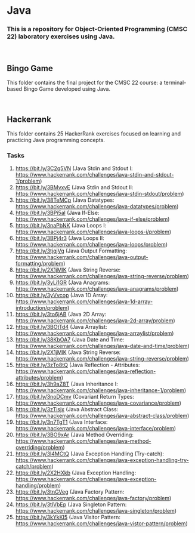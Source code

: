 # Java

### This is a repository for Object-Oriented Programming (CMSC 22) laboratory exercises using Java.

<br>

## Bingo Game
This folder contains the final project for the CMSC 22 course: a terminal-based Bingo Game developed using Java.

<br>

## Hackerrank
This folder contains 25 HackerRank exercises focused on learning and practicing Java programming concepts.

### Tasks
1. https://bit.ly/3C2q5VN (Java Stdin and Stdout I: https://www.hackerrank.com/challenges/java-stdin-and-stdout-1/problem)
2. https://bit.ly/3BMvxvE (Java Stdin and Stdout II: https://www.hackerrank.com/challenges/java-stdin-stdout/problem)
3. https://bit.ly/38TeMCp (Java Datatypes: https://www.hackerrank.com/challenges/java-datatypes/problem)
4. https://bit.ly/3BPi5al (Java If-Else: https://www.hackerrank.com/challenges/java-if-else/problem)
5. https://bit.ly/3naPbNK (Java Loops I: https://www.hackerrank.com/challenges/java-loops-i/problem)
6. https://bit.ly/3BPj4r3 (Java Loops II: https://www.hackerrank.com/challenges/java-loops/problem)
7. https://bit.ly/3tjqjVg (Java Output Formatting: https://www.hackerrank.com/challenges/java-output-formatting/problem)
8. https://bit.ly/2X1jMlK (Java String Reverse: https://www.hackerrank.com/challenges/java-string-reverse/problem)
9. https://bit.ly/3yLi1GR (Java Anagrams: https://www.hackerrank.com/challenges/java-anagrams/problem)
10. https://bit.ly/3yVvcop (Java 1D Array: https://www.hackerrank.com/challenges/java-1d-array-introduction/problem)
11. https://bit.ly/3to6jAB (Java 2D Array: https://www.hackerrank.com/challenges/java-2d-array/problem)
12. https://bit.ly/3BOtTd4 (Java Arraylist: https://www.hackerrank.com/challenges/java-arraylist/problem)
13. https://bit.ly/38KbOA7 (Java Date and Time: https://www.hackerrank.com/challenges/java-date-and-time/problem)
14. https://bit.ly/2X1jMlK (Java String Reverse: https://www.hackerrank.com/challenges/java-string-reverse/problem)
15. https://bit.ly/3zTo8tQ (Java Reflection - Attributes: https://www.hackerrank.com/challenges/java-reflection-attributes/problem)
16. https://bit.ly/3h9aZ8T (Java Inheritance I: https://www.hackerrank.com/challenges/java-inheritance-1/problem)
17. https://bit.ly/3noDCmv (Covariant Return Types: https://www.hackerrank.com/challenges/java-covariance/problem)
18. https://bit.ly/3zTisjx (Java Abstract Class: https://www.hackerrank.com/challenges/java-abstract-class/problem)
19. https://bit.ly/3n7TgT1 (Java Interface: https://www.hackerrank.com/challenges/java-interface/problem)
20. https://bit.ly/3BO9xAr (Java Method Overriding: https://www.hackerrank.com/challenges/java-method-overriding/problem)
21. https://bit.ly/3l4MCtQ (Java Exception Handling (Try-catch): https://www.hackerrank.com/challenges/java-exception-handling-try-catch/problem)
22. https://bit.ly/2X2HXkb (Java Exception Handling: https://www.hackerrank.com/challenges/java-exception-handling/problem)
23. https://bit.ly/3tnGVeg (Java Factory Pattern: https://www.hackerrank.com/challenges/java-factory/problem)
24. https://bit.ly/3tlVbEp (Java Singleton Pattern: https://www.hackerrank.com/challenges/java-singleton/problem)
25. https://bit.ly/3kYkKI5 (Java Visitor Pattern: https://www.hackerrank.com/challenges/java-vistor-pattern/problem)
